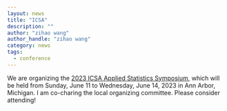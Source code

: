 ```yaml
---
layout: news
title: "ICSA"
description: ""
author: "zihao wang"
author_handle: "zihao wang"
category: news
tags: 
  - conference
---
```

 
We are organizing the [2023 ICSA Applied Statistics Symposium](https://symposium2023.icsa.org/), which will be held from Sunday, June 11 to Wednesday, June 14, 2023 in Ann Arbor, Michigan. I am co-charing the local organizing committee. Please consider attending!